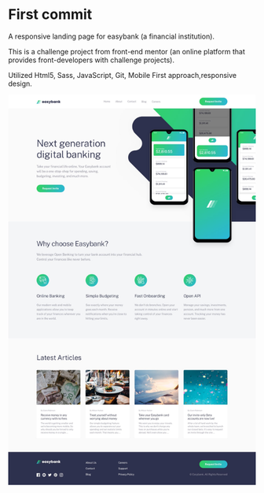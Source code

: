 # First commit

A responsive landing page for easybank (a financial institution).

This is a challenge project from front-end mentor (an online platform that provides front-developers with challenge projects).

Utilized Html5, Sass, JavaScript, Git, Mobile First approach,responsive design.

![design image](design/desktop-design.jpg)
